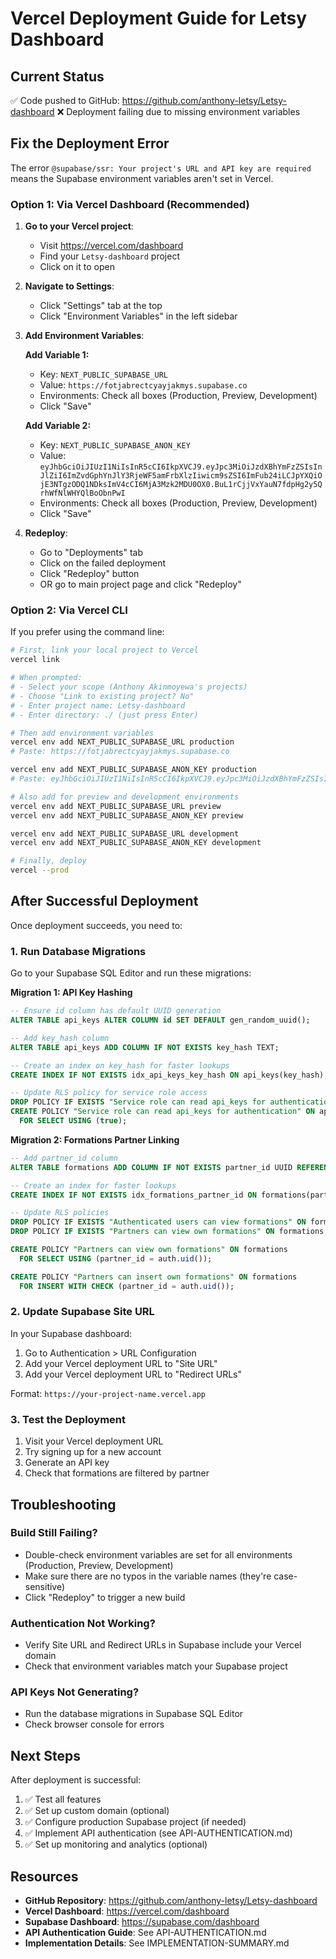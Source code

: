 # Vercel Deployment Guide for Letsy Dashboard

## Current Status
✅ Code pushed to GitHub: https://github.com/anthony-letsy/Letsy-dashboard
❌ Deployment failing due to missing environment variables

## Fix the Deployment Error

The error `@supabase/ssr: Your project's URL and API key are required` means the Supabase environment variables aren't set in Vercel.

### Option 1: Via Vercel Dashboard (Recommended)

1. **Go to your Vercel project**:
   - Visit https://vercel.com/dashboard
   - Find your `Letsy-dashboard` project
   - Click on it to open

2. **Navigate to Settings**:
   - Click "Settings" tab at the top
   - Click "Environment Variables" in the left sidebar

3. **Add Environment Variables**:
   
   **Add Variable 1:**
   - Key: `NEXT_PUBLIC_SUPABASE_URL`
   - Value: `https://fotjabrectcyayjakmys.supabase.co`
   - Environments: Check all boxes (Production, Preview, Development)
   - Click "Save"

   **Add Variable 2:**
   - Key: `NEXT_PUBLIC_SUPABASE_ANON_KEY`
   - Value: `eyJhbGciOiJIUzI1NiIsInR5cCI6IkpXVCJ9.eyJpc3MiOiJzdXBhYmFzZSIsInJlZiI6ImZvdGphYnJlY3RjeWF5amFrbXlzIiwicm9sZSI6ImFub24iLCJpYXQiOjE3NTgzODQ1NDksImV4cCI6MjA3Mzk2MDU0OX0.BuL1rCjjVxYauN7fdpHg2y5QrhWfNlWHYQlBoObnPwI`
   - Environments: Check all boxes (Production, Preview, Development)
   - Click "Save"

4. **Redeploy**:
   - Go to "Deployments" tab
   - Click on the failed deployment
   - Click "Redeploy" button
   - OR go to main project page and click "Redeploy"

### Option 2: Via Vercel CLI

If you prefer using the command line:

```bash
# First, link your local project to Vercel
vercel link

# When prompted:
# - Select your scope (Anthony Akinmoyewa's projects)
# - Choose "Link to existing project? No"
# - Enter project name: Letsy-dashboard
# - Enter directory: ./ (just press Enter)

# Then add environment variables
vercel env add NEXT_PUBLIC_SUPABASE_URL production
# Paste: https://fotjabrectcyayjakmys.supabase.co

vercel env add NEXT_PUBLIC_SUPABASE_ANON_KEY production
# Paste: eyJhbGciOiJIUzI1NiIsInR5cCI6IkpXVCJ9.eyJpc3MiOiJzdXBhYmFzZSIsInJlZiI6ImZvdGphYnJlY3RjeWF5amFrbXlzIiwicm9sZSI6ImFub24iLCJpYXQiOjE3NTgzODQ1NDksImV4cCI6MjA3Mzk2MDU0OX0.BuL1rCjjVxYauN7fdpHg2y5QrhWfNlWHYQlBoObnPwI

# Also add for preview and development environments
vercel env add NEXT_PUBLIC_SUPABASE_URL preview
vercel env add NEXT_PUBLIC_SUPABASE_ANON_KEY preview

vercel env add NEXT_PUBLIC_SUPABASE_URL development
vercel env add NEXT_PUBLIC_SUPABASE_ANON_KEY development

# Finally, deploy
vercel --prod
```

## After Successful Deployment

Once deployment succeeds, you need to:

### 1. Run Database Migrations

Go to your Supabase SQL Editor and run these migrations:

**Migration 1: API Key Hashing**
```sql
-- Ensure id column has default UUID generation
ALTER TABLE api_keys ALTER COLUMN id SET DEFAULT gen_random_uuid();

-- Add key_hash column
ALTER TABLE api_keys ADD COLUMN IF NOT EXISTS key_hash TEXT;

-- Create an index on key_hash for faster lookups
CREATE INDEX IF NOT EXISTS idx_api_keys_key_hash ON api_keys(key_hash);

-- Update RLS policy for service role access
DROP POLICY IF EXISTS "Service role can read api_keys for authentication" ON api_keys;
CREATE POLICY "Service role can read api_keys for authentication" ON api_keys
  FOR SELECT USING (true);
```

**Migration 2: Formations Partner Linking**
```sql
-- Add partner_id column
ALTER TABLE formations ADD COLUMN IF NOT EXISTS partner_id UUID REFERENCES partners(id) ON DELETE CASCADE;

-- Create an index for faster lookups
CREATE INDEX IF NOT EXISTS idx_formations_partner_id ON formations(partner_id);

-- Update RLS policies
DROP POLICY IF EXISTS "Authenticated users can view formations" ON formations;
DROP POLICY IF EXISTS "Partners can view own formations" ON formations;

CREATE POLICY "Partners can view own formations" ON formations
  FOR SELECT USING (partner_id = auth.uid());

CREATE POLICY "Partners can insert own formations" ON formations
  FOR INSERT WITH CHECK (partner_id = auth.uid());
```

### 2. Update Supabase Site URL

In your Supabase dashboard:
1. Go to Authentication > URL Configuration
2. Add your Vercel deployment URL to "Site URL"
3. Add your Vercel deployment URL to "Redirect URLs"

Format: `https://your-project-name.vercel.app`

### 3. Test the Deployment

1. Visit your Vercel deployment URL
2. Try signing up for a new account
3. Generate an API key
4. Check that formations are filtered by partner

## Troubleshooting

### Build Still Failing?
- Double-check environment variables are set for all environments (Production, Preview, Development)
- Make sure there are no typos in the variable names (they're case-sensitive)
- Click "Redeploy" to trigger a new build

### Authentication Not Working?
- Verify Site URL and Redirect URLs in Supabase include your Vercel domain
- Check that environment variables match your Supabase project

### API Keys Not Generating?
- Run the database migrations in Supabase SQL Editor
- Check browser console for errors

## Next Steps

After deployment is successful:

1. ✅ Test all features
2. ✅ Set up custom domain (optional)
3. ✅ Configure production Supabase project (if needed)
4. ✅ Implement API authentication (see API-AUTHENTICATION.md)
5. ✅ Set up monitoring and analytics (optional)

## Resources

- **GitHub Repository**: https://github.com/anthony-letsy/Letsy-dashboard
- **Vercel Dashboard**: https://vercel.com/dashboard
- **Supabase Dashboard**: https://supabase.com/dashboard
- **API Authentication Guide**: See API-AUTHENTICATION.md
- **Implementation Details**: See IMPLEMENTATION-SUMMARY.md
